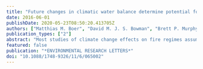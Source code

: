 ```yaml
---
title: "Future changes in climatic water balance determine potential for transformational shifts in Australian fire regimes"
date: 2016-06-01
publishDate: 2020-05-23T08:50:20.413705Z
authors: ["Matthias M. Boer", "David M. J. S. Bowman", "Brett P. Murphy", "Geoffrey J. Cary", "Mark A. Cochrane", "Roderick J. Fensham", "Meg A. Krawchuk", "Owen F. Price", "Victor Resco De Dios", "Richard J. Williams", "Ross A. Bradstock"]
publication_types: ["2"]
abstract: "Most studies of climate change effects on fire regimes assume a gradual reorganization of pyrogeographic patterns and have not considered the potential for transformational changes in the climate-vegetation-fire relationships underlying continental-scale fire regimes. Here, we model current fire activity levels in Australia as a function of mean annual actual evapotranspiration (E) and potential evapotranspiration (E-0), as proxies for fuel productivity and fuel drying potential. We distinguish two domains in E, E-0 space according to the dominant constraint on fire activity being either fuel productivity (PL-type fire) or fuel dryness (DL-type fire) and show that the affinity to these domains is related to fuel type. We propose to assess the potential for transformational shifts in fire type from the difference in the affinity to either domain under a baseline climate and projected future climate. Under the projected climate changes potential for a transformational shift from DL- to PL-type fire was predicted for mesic savanna woodland in the north and for eucalypt forests in coastal areas of the south-west and along the Continental Divide in the south-east of the continent. Potential for a shift from PL- to DL-type fire was predicted for a narrow zone of eucalypt savanna woodland in the north-east."
featured: false
publication: "*ENVIRONMENTAL RESEARCH LETTERS*"
doi: "10.1088/1748-9326/11/6/065002"
---
```


